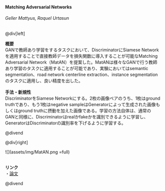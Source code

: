 #### Matching Adversarial Networks
###### Geller Mattyus, Raquel Urtasun

@div[left]

__概要__<br>
GANで教師あり学習をするタスクにおいて、DiscriminatorにSiamese Networkを適用することで直接教師データを損失関数に導入することが可能なMatching Adversarial Network（MatAN）を提案した。MatANは様々なGANで行う教師あり学習のタスクに適用することが可能であり、実験においてはsemantic segmentation、road network centerline extraction、instance segmentationのタスクに適用し、良い精度を出した。<br>
<br>
__手法・新規性__<br>
DiscriminatorをSiamese Networkにする。2枚の画像ペアのうち、1枚はground truthであり、もう1枚はnegative sampleはGeneratorによって生成された画像もしくはground truthに摂動を加えた画像である。学習の方法自体は、通常のGANと同様に、Discriminatorはrealかfakeかを識別できるように学習し、GeneratorはDiscriminatorの識別率を下げるように学習する。<br>


@divend

@div[right]

![](assets/img/MatAN.png =full)<br>
<br>

__リンク__<br>
・[論文](http://openaccess.thecvf.com/content_cvpr_2018/papers/Mattyus_Matching_Adversarial_Networks_CVPR_2018_paper.pdf)<br>

@divend